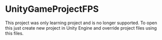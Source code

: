 # UnityGameProjectFPS

This project was only learning project and is no longer supported.
To open this just create new project in Unity Engine and override project files using this files.
